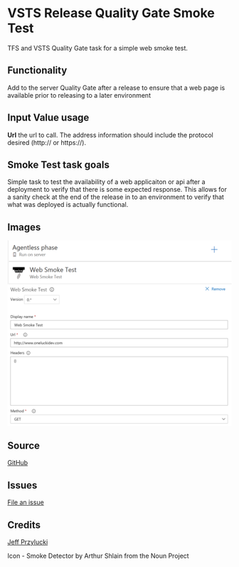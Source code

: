 # VSTS Release Quality Gate Smoke Test
TFS and VSTS Quality Gate task for a simple web smoke test.

## Functionality
Add to the server Quality Gate after a release to ensure that a web page is available prior to releasing to a later environment

## Input Value usage
**Url**
 the url  to call. The address information should include the protocol desired (http:// or https://). 

## Smoke Test task goals

Simple task to test the availability of a web applicaiton or api after a deployment to verify that there is some expected response.  This allows for a sanity check at the end of the release in to an environment to verify that what was deployed is actually functional.


## Images
![Smoke web test task preview](images/task.png)
![Smoke web test task preview detail](images/input.PNG)

## Source
[GitHub](https://github.com/jeffpriz/vsts-smoke-test-gate)

## Issues
[File an issue](https://github.com/jeffpriz/vsts-smoke-test-gate/issues)

## Credits
[Jeff Przylucki](http://www.oneluckidev.com)


Icon - Smoke Detector by Arthur Shlain from the Noun Project

